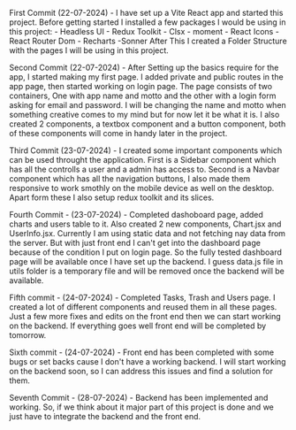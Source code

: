 First Commit (22-07-2024) -
I have set up a Vite React app and started this project. Before getting started I installed a few packages I would be using in this project: - Headless UI - Redux Toolkit - Clsx - moment - React Icons - React Router Dom - Recharts
-Sonner
After This I created a Folder Structure with the pages I will be using in this project.

Second Commit (22-07-2024) -
After Setting up the basics require for the app, I started making my first page. I added private and public routes in the app page, then started working on login page. The page consists of two containers, One with app name and motto and the other with a login form asking for email and password. I will be changing the name and motto when something creative comes to my mind but for now let it be what it is. I also created 2 components, a textbox component and a button component, both of these components will come in handy later in the project.

Third Commit (23-07-2024) -
I created some important components which can be used throught the application. First is a Sidebar component which has all the controlls a user and a admin has access to. Second is a Navbar component which has all the navigation buttons, I also made them responsive to work smothly on the mobile device as well on the desktop. Apart form these I also setup redux toolkit and its slices.

Fourth Commit - (23-07-2024) -
Completed dashoboard page, added charts and users table to it. Also created 2 new components, Chart.jsx and UserInfo.jsx. Currently I am using static data and not fetching nay data from the server. But with just front end I can't get into the dashboard page because of the condition I put on login page. So the fully tested dashboard page will be available once I have set up the backend. I guess data.js file in utils folder is a temporary file and will be removed once the backend will be available.

Fifth commit - (24-07-2024) -
Completed Tasks, Trash and Users page. I created a lot of different components and reused them in all these pages. Just a few more fixes and edits on the front end then we can start working on the backend. If everything goes well front end will be completed by tomorrow.

Sixth commit - (24-07-2024) -
Front end has been completed with some bugs or set backs cause I don't have a working backend. I will start working on the backend soon, so I can address this issues and find a solution for them. 

Seventh Commit - (28-07-2024) -
Backend has been implemented and working. So, if we think about it major part of this project is done and we just have to integrate the backend and the front end.